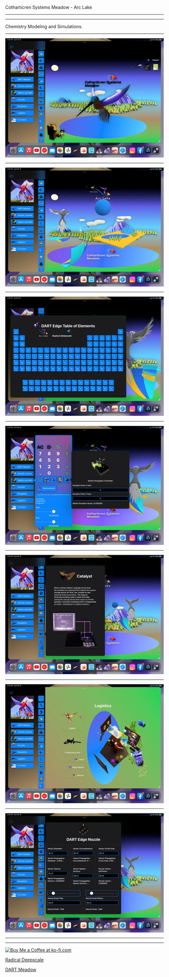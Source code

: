 Cotharticren Systems Meadow - Arc Lake

________________


________________
Chemistry Modeling and Simulations.

________________



![Cotharticren-Wiki](https://github.com/radicaldeepscale/Cotharticren-Wiki/blob/main/Cotharticren.jpg)
________________
![Cotharticren-Wiki](https://github.com/radicaldeepscale/Cotharticren-Wiki/blob/main/arcLake.jpg)
________________
![Cotharticren-Wiki](https://github.com/radicaldeepscale/Cotharticren-Wiki/blob/main/dete.jpg)
________________
![Cotharticren-Wiki](https://github.com/radicaldeepscale/Cotharticren-Wiki/blob/main/mantis.jpg)
________________
![Cotharticren-Wiki](https://github.com/radicaldeepscale/Cotharticren-Wiki/blob/main/catalyst.jpg)
________________
![Cotharticren-Wiki](https://github.com/radicaldeepscale/Cotharticren-Wiki/blob/main/logistics.jpg)
________________
![Cotharticren-Wiki](https://github.com/radicaldeepscale/Cotharticren-Wiki/blob/main/nozzle.jpg)
________________
________________



<a href='https://ko-fi.com/X8X629XCK' target='_blank'><img height='36' style='border:0px;height:36px;' src='https://cdn.ko-fi.com/cdn/kofi5.png?v=2' border='0' alt='Buy Me a Coffee at ko-fi.com' /></a>

[Radical Deepscale](Https://www.dartmeadow.com/)

[DART Meadow](https://www.dartmeadow.com/)
